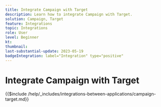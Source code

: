 ```yaml
---
title: Integrate Campaign with Target
description: Learn how to integrate Campaign with Target.
solution: Campaign, Target
feature: Integrations
topic: Integrations
role: User
level: Beginner
kt:
thumbnail:
last-substantial-update: 2023-05-19
badgeIntegration: label="Integration" type="positive"
---
```


# Integrate Campaign with Target

{{$include /help/_includes/integrations-between-applications/campaign-target.md}}
